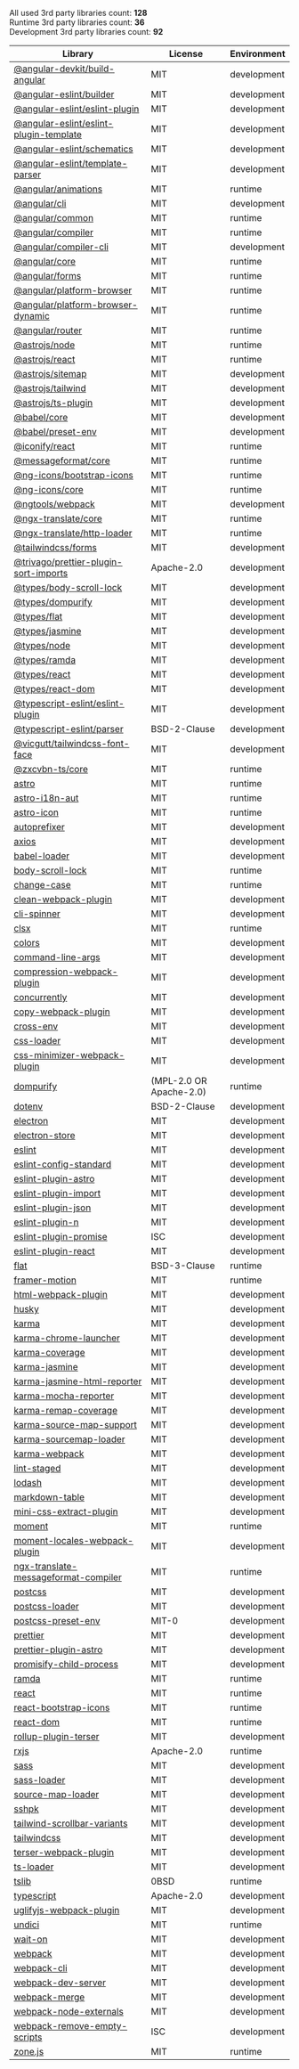 All used 3rd party libraries count: **128**<br>
Runtime 3rd party libraries count: **36**<br>
Development 3rd party libraries count: **92**

| Library                                                                                                  | License                 | Environment |
| -------------------------------------------------------------------------------------------------------- | ----------------------- | ----------- |
| [@angular-devkit/build-angular](https://github.com/angular/angular-cli)                                  | MIT                     | development |
| [@angular-eslint/builder](https://github.com/angular-eslint/angular-eslint)                              | MIT                     | development |
| [@angular-eslint/eslint-plugin](https://github.com/angular-eslint/angular-eslint)                        | MIT                     | development |
| [@angular-eslint/eslint-plugin-template](https://github.com/angular-eslint/angular-eslint)               | MIT                     | development |
| [@angular-eslint/schematics](https://github.com/angular-eslint/angular-eslint)                           | MIT                     | development |
| [@angular-eslint/template-parser](https://github.com/angular-eslint/angular-eslint)                      | MIT                     | development |
| [@angular/animations](https://github.com/angular/angular)                                                | MIT                     | runtime     |
| [@angular/cli](https://github.com/angular/angular-cli)                                                   | MIT                     | development |
| [@angular/common](https://github.com/angular/angular)                                                    | MIT                     | runtime     |
| [@angular/compiler](https://github.com/angular/angular)                                                  | MIT                     | runtime     |
| [@angular/compiler-cli](https://github.com/angular/angular)                                              | MIT                     | development |
| [@angular/core](https://github.com/angular/angular)                                                      | MIT                     | runtime     |
| [@angular/forms](https://github.com/angular/angular)                                                     | MIT                     | runtime     |
| [@angular/platform-browser](https://github.com/angular/angular)                                          | MIT                     | runtime     |
| [@angular/platform-browser-dynamic](https://github.com/angular/angular)                                  | MIT                     | runtime     |
| [@angular/router](https://github.com/angular/angular)                                                    | MIT                     | runtime     |
| [@astrojs/node](https://github.com/withastro/astro)                                                      | MIT                     | runtime     |
| [@astrojs/react](https://github.com/withastro/astro)                                                     | MIT                     | runtime     |
| [@astrojs/sitemap](https://github.com/withastro/astro)                                                   | MIT                     | development |
| [@astrojs/tailwind](https://github.com/withastro/astro)                                                  | MIT                     | development |
| [@astrojs/ts-plugin](https://github.com/withastro/language-tools)                                        | MIT                     | development |
| [@babel/core](https://github.com/babel/babel)                                                            | MIT                     | development |
| [@babel/preset-env](https://github.com/babel/babel)                                                      | MIT                     | development |
| [@iconify/react](https://github.com/iconify/iconify)                                                     | MIT                     | runtime     |
| [@messageformat/core](https://github.com/messageformat/messageformat)                                    | MIT                     | runtime     |
| [@ng-icons/bootstrap-icons](https://github.com/ng-icons/ng-icons)                                        | MIT                     | runtime     |
| [@ng-icons/core](https://github.com/ng-icons/ng-icons)                                                   | MIT                     | runtime     |
| [@ngtools/webpack](https://github.com/angular/angular-cli)                                               | MIT                     | development |
| [@ngx-translate/core](https://github.com/ngx-translate/core)                                             | MIT                     | runtime     |
| [@ngx-translate/http-loader](https://github.com/ngx-translate/core)                                      | MIT                     | runtime     |
| [@tailwindcss/forms](https://github.com/tailwindlabs/tailwindcss-forms)                                  | MIT                     | development |
| [@trivago/prettier-plugin-sort-imports](https://github.com/trivago/prettier-plugin-sort-imports)         | Apache-2.0              | development |
| [@types/body-scroll-lock](https://github.com/DefinitelyTyped/DefinitelyTyped)                            | MIT                     | development |
| [@types/dompurify](https://github.com/DefinitelyTyped/DefinitelyTyped)                                   | MIT                     | development |
| [@types/flat](https://github.com/DefinitelyTyped/DefinitelyTyped)                                        | MIT                     | development |
| [@types/jasmine](https://github.com/DefinitelyTyped/DefinitelyTyped)                                     | MIT                     | development |
| [@types/node](https://github.com/DefinitelyTyped/DefinitelyTyped)                                        | MIT                     | development |
| [@types/ramda](https://github.com/DefinitelyTyped/DefinitelyTyped)                                       | MIT                     | development |
| [@types/react](https://github.com/DefinitelyTyped/DefinitelyTyped)                                       | MIT                     | development |
| [@types/react-dom](https://github.com/DefinitelyTyped/DefinitelyTyped)                                   | MIT                     | development |
| [@typescript-eslint/eslint-plugin](https://github.com/typescript-eslint/typescript-eslint)               | MIT                     | development |
| [@typescript-eslint/parser](https://github.com/typescript-eslint/typescript-eslint)                      | BSD-2-Clause            | development |
| [@vicgutt/tailwindcss-font-face](https://github.com/VicGUTT/tailwindcss-font-face)                       | MIT                     | development |
| [@zxcvbn-ts/core](https://github.com/zxcvbn-ts/zxcvbn)                                                   | MIT                     | runtime     |
| [astro](https://github.com/withastro/astro)                                                              | MIT                     | runtime     |
| [astro-i18n-aut](https://github.com/jlarmstrongiv/astro-i18n-aut)                                        | MIT                     | runtime     |
| [astro-icon](https://github.com/natemoo-re/astro-icon)                                                   | MIT                     | runtime     |
| [autoprefixer](https://github.com/postcss/autoprefixer)                                                  | MIT                     | development |
| [axios](https://github.com/axios/axios)                                                                  | MIT                     | development |
| [babel-loader](https://github.com/babel/babel-loader)                                                    | MIT                     | development |
| [body-scroll-lock](https://github.com/willmcpo/body-scroll-lock)                                         | MIT                     | runtime     |
| [change-case](https://github.com/blakeembrey/change-case)                                                | MIT                     | runtime     |
| [clean-webpack-plugin](https://github.com/johnagan/clean-webpack-plugin)                                 | MIT                     | development |
| [cli-spinner](https://github.com/helloIAmPau/node-spinner)                                               | MIT                     | development |
| [clsx](https://github.com/lukeed/clsx)                                                                   | MIT                     | runtime     |
| [colors](https://github.com/Marak/colors.js)                                                             | MIT                     | development |
| [command-line-args](https://github.com/75lb/command-line-args)                                           | MIT                     | development |
| [compression-webpack-plugin](https://github.com/webpack-contrib/compression-webpack-plugin)              | MIT                     | development |
| [concurrently](https://github.com/open-cli-tools/concurrently)                                           | MIT                     | development |
| [copy-webpack-plugin](https://github.com/webpack-contrib/copy-webpack-plugin)                            | MIT                     | development |
| [cross-env](https://github.com/kentcdodds/cross-env)                                                     | MIT                     | development |
| [css-loader](https://github.com/webpack-contrib/css-loader)                                              | MIT                     | development |
| [css-minimizer-webpack-plugin](https://github.com/webpack-contrib/css-minimizer-webpack-plugin)          | MIT                     | development |
| [dompurify](https://github.com/cure53/DOMPurify)                                                         | (MPL-2.0 OR Apache-2.0) | runtime     |
| [dotenv](https://github.com/motdotla/dotenv)                                                             | BSD-2-Clause            | development |
| [electron](https://github.com/electron/electron)                                                         | MIT                     | development |
| [electron-store](https://github.com/sindresorhus/electron-store)                                         | MIT                     | development |
| [eslint](https://github.com/eslint/eslint)                                                               | MIT                     | development |
| [eslint-config-standard](https://github.com/standard/eslint-config-standard)                             | MIT                     | development |
| [eslint-plugin-astro](https://github.com/ota-meshi/eslint-plugin-astro)                                  | MIT                     | development |
| [eslint-plugin-import](https://github.com/import-js/eslint-plugin-import)                                | MIT                     | development |
| [eslint-plugin-json](https://github.com/azeemba/eslint-plugin-json)                                      | MIT                     | development |
| [eslint-plugin-n](https://github.com/eslint-community/eslint-plugin-n)                                   | MIT                     | development |
| [eslint-plugin-promise](https://github.com/eslint-community/eslint-plugin-promise)                       | ISC                     | development |
| [eslint-plugin-react](https://github.com/jsx-eslint/eslint-plugin-react)                                 | MIT                     | development |
| [flat](https://github.com/hughsk/flat)                                                                   | BSD-3-Clause            | runtime     |
| [framer-motion](https://github.com/framer/motion)                                                        | MIT                     | runtime     |
| [html-webpack-plugin](https://github.com/jantimon/html-webpack-plugin)                                   | MIT                     | development |
| [husky](https://github.com/typicode/husky)                                                               | MIT                     | development |
| [karma](https://github.com/karma-runner/karma)                                                           | MIT                     | development |
| [karma-chrome-launcher](https://github.com/karma-runner/karma-chrome-launcher)                           | MIT                     | development |
| [karma-coverage](https://github.com/karma-runner/karma-coverage)                                         | MIT                     | development |
| [karma-jasmine](https://github.com/karma-runner/karma-jasmine)                                           | MIT                     | development |
| [karma-jasmine-html-reporter](https://github.com/dfederm/karma-jasmine-html-reporter)                    | MIT                     | development |
| [karma-mocha-reporter](https://github.com/litixsoft/karma-mocha-reporter)                                | MIT                     | development |
| [karma-remap-coverage](https://github.com/sshev/karma-remap-coverage)                                    | MIT                     | development |
| [karma-source-map-support](https://github.com/tschaub/karma-source-map-support)                          | MIT                     | development |
| [karma-sourcemap-loader](https://github.com/demerzel3/karma-sourcemap-loader)                            | MIT                     | development |
| [karma-webpack](https://github.com/webpack-contrib/karma-webpack)                                        | MIT                     | development |
| [lint-staged](https://github.com/okonet/lint-staged)                                                     | MIT                     | development |
| [lodash](https://github.com/lodash/lodash)                                                               | MIT                     | development |
| [markdown-table](https://github.com/wooorm/markdown-table)                                               | MIT                     | development |
| [mini-css-extract-plugin](https://github.com/webpack-contrib/mini-css-extract-plugin)                    | MIT                     | development |
| [moment](https://github.com/moment/moment)                                                               | MIT                     | runtime     |
| [moment-locales-webpack-plugin](https://github.com/iamakulov/moment-locales-webpack-plugin)              | MIT                     | development |
| [ngx-translate-messageformat-compiler](https://github.com/lephyrus/ngx-translate-messageformat-compiler) | MIT                     | runtime     |
| [postcss](https://github.com/postcss/postcss)                                                            | MIT                     | development |
| [postcss-loader](https://github.com/webpack-contrib/postcss-loader)                                      | MIT                     | development |
| [postcss-preset-env](https://github.com/csstools/postcss-plugins)                                        | MIT-0                   | development |
| [prettier](https://github.com/prettier/prettier)                                                         | MIT                     | development |
| [prettier-plugin-astro](https://github.com/withastro/prettier-plugin-astro)                              | MIT                     | development |
| [promisify-child-process](https://github.com/jcoreio/promisify-child-process)                            | MIT                     | development |
| [ramda](https://github.com/ramda/ramda)                                                                  | MIT                     | runtime     |
| [react](https://github.com/facebook/react)                                                               | MIT                     | runtime     |
| [react-bootstrap-icons](https://github.com/ismamz/react-bootstrap-icons)                                 | MIT                     | runtime     |
| [react-dom](https://github.com/facebook/react)                                                           | MIT                     | runtime     |
| [rollup-plugin-terser](https://github.com/TrySound/rollup-plugin-terser)                                 | MIT                     | development |
| [rxjs](https://github.com/reactivex/rxjs)                                                                | Apache-2.0              | runtime     |
| [sass](https://github.com/sass/dart-sass)                                                                | MIT                     | development |
| [sass-loader](https://github.com/webpack-contrib/sass-loader)                                            | MIT                     | development |
| [source-map-loader](https://github.com/webpack-contrib/source-map-loader)                                | MIT                     | development |
| [sshpk](https://github.com/joyent/node-sshpk)                                                            | MIT                     | development |
| [tailwind-scrollbar-variants](https://github.com/chaseweaver/tailwind-scrollbar-variants)                | MIT                     | development |
| [tailwindcss](https://github.com/tailwindlabs/tailwindcss)                                               | MIT                     | development |
| [terser-webpack-plugin](https://github.com/webpack-contrib/terser-webpack-plugin)                        | MIT                     | development |
| [ts-loader](https://github.com/TypeStrong/ts-loader)                                                     | MIT                     | development |
| [tslib](https://github.com/Microsoft/tslib)                                                              | 0BSD                    | runtime     |
| [typescript](https://github.com/Microsoft/TypeScript)                                                    | Apache-2.0              | development |
| [uglifyjs-webpack-plugin](https://github.com/webpack-contrib/uglifyjs-webpack-plugin)                    | MIT                     | development |
| [undici](https://github.com/nodejs/undici)                                                               | MIT                     | runtime     |
| [wait-on](https://github.com/jeffbski/wait-on)                                                           | MIT                     | development |
| [webpack](https://github.com/webpack/webpack)                                                            | MIT                     | development |
| [webpack-cli](https://github.com/webpack/webpack-cli)                                                    | MIT                     | development |
| [webpack-dev-server](https://github.com/webpack/webpack-dev-server)                                      | MIT                     | development |
| [webpack-merge](https://github.com/survivejs/webpack-merge)                                              | MIT                     | development |
| [webpack-node-externals](https://github.com/liady/webpack-node-externals)                                | MIT                     | development |
| [webpack-remove-empty-scripts](https://github.com/webdiscus/webpack-remove-empty-scripts)                | ISC                     | development |
| [zone.js](https://github.com/angular/angular)                                                            | MIT                     | runtime     |
